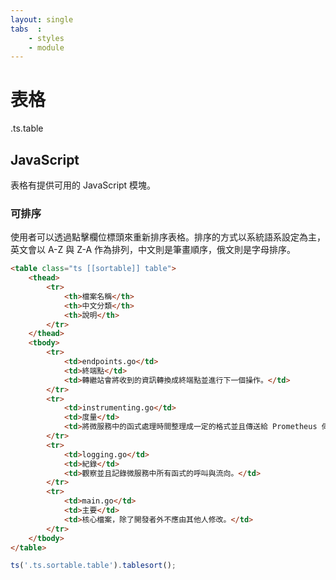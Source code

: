 ```yaml
---
layout: single
tabs  :
    - styles
    - module
---
```


# 表格

.ts.table

## JavaScript

表格有提供可用的 JavaScript 模塊。

### 可排序

使用者可以透過點擊欄位標頭來重新排序表格。排序的方式以系統語系設定為主，英文會以 A-Z 與 Z-A 作為排列，中文則是筆畫順序，俄文則是字母排序。

```html
<table class="ts [[sortable]] table">
    <thead>
        <tr>
            <th>檔案名稱</th>
            <th>中文分類</th>
            <th>說明</th>
        </tr>
    </thead>
    <tbody>
        <tr>
            <td>endpoints.go</td>
            <td>終端點</td>
            <td>轉繼站會將收到的資訊轉換成終端點並進行下一個操作。</td>
        </tr>
        <tr>
            <td>instrumenting.go</td>
            <td>度量</td>
            <td>將微服務中的函式處理時間整理成一定的格式並且傳送給 Prometheus 伺服器做統計視覺化整理。</td>
        </tr>
        <tr>
            <td>logging.go</td>
            <td>紀錄</td>
            <td>觀察並且記錄微服務中所有函式的呼叫與流向。</td>
        </tr>
        <tr>
            <td>main.go</td>
            <td>主要</td>
            <td>核心檔案，除了開發者外不應由其他人修改。</td>
        </tr>
    </tbody>
</table>
```

```js
ts('.ts.sortable.table').tablesort();
```